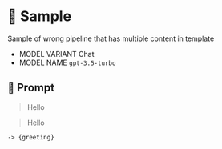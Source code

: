 # 🔴 Sample

Sample of wrong pipeline that has multiple content in template

-   MODEL VARIANT Chat
-   MODEL NAME `gpt-3.5-turbo`

## 💬 Prompt

> Hello

> Hello

`-> {greeting}`
